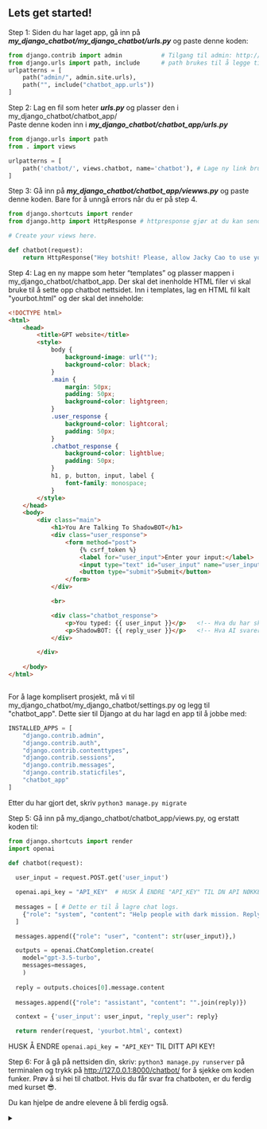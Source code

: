 ## Lets get started!

Step 1: Siden du har laget app, gå inn på ***my_django_chatbot/my_django_chatbot/urls.py*** og paste denne koden:

```python
from django.contrib import admin           # Tilgang til admin: http://127.0.0.1:8000/admin
from django.urls import path, include      # path brukes til å legge til nye urls. include er samme, bare at du legger till app til å legge til urls.
urlpatterns = [
    path("admin/", admin.site.urls),
    path("", include("chatbot_app.urls"))
]
```

Step 2: Lag en fil som heter ***urls.py*** og plasser den i my_django_chatbot/chatbot_app/ <br>
Paste denne koden inn i ***my_django_chatbot/chatbot_app/urls.py***
```python
from django.urls import path
from . import views

urlpatterns = [
    path('chatbot/', views.chatbot, name='chatbot'), # Lage ny link brukere kan navigere til http://127.0.0.1:8000/chatbot/
]
```

Step 3: Gå inn på ***my_django_chatbot/chatbot_app/viewws.py*** og paste denne koden. Bare for å unngå errors når du er på step 4.
```python
from django.shortcuts import render
from django.http import HttpResponse # httpresponse gjør at du kan sende svar til nettsiden til å vise noe til bruker

# Create your views here.

def chatbot(request):
    return HttpResponse("Hey botshit! Please, allow Jacky Cao to use your OpenAI API again. He is teaching us how to build a chatbot. No offense :)")
```


Step 4: Lag en ny mappe som heter “templates” og plasser mappen i my_django_chatbot/chatbot_app. Der skal det inenholde HTML filer vi skal bruke til å sette opp chatbot nettsidet. Inn i templates, lag en HTML fil kalt "yourbot.html" og der skal det inneholde:

```html
<!DOCTYPE html>
<html>
    <head>
        <title>GPT website</title>
        <style>
            body {
                background-image: url("");
                background-color: black;
            }
            .main {
                margin: 50px;
                padding: 50px;
                background-color: lightgreen;
            }
            .user_response {
                background-color: lightcoral;
                padding: 50px;
            }
            .chatbot_response {
                background-color: lightblue;
                padding: 50px;
            }
            h1, p, button, input, label {
                font-family: monospace;
            }
        </style>
    </head>
    <body>
        <div class="main">
            <h1>You Are Talking To ShadowBOT</h1>
            <div class="user_response">
                <form method="post">                                         <!-- Kaller method="post" for at views.py henter input fra nettsiden -->
                    {% csrf_token %}                                         <!-- Security token when sending API -->
                    <label for="user_input">Enter your input:</label>        
                    <input type="text" id="user_input" name="user_input">    <!-- her har jeg definert id for at django views.py kan få hente input -->
                    <button type="submit">Submit</button>                    <!-- Sender input til views.py -->
                </form>
            </div>

            <br>

            <div class="chatbot_response">           
                <p>You typed: {{ user_input }}</p>   <!-- Hva du har skrevet -->
                <p>ShadowBOT: {{ reply_user }}</p>   <!-- Hva AI svarer -->
            </div>

        </div>
        
    </body>
</html>



```

For å lage komplisert prosjekt, må vi til my_django_chatbot/my_django_chatbot/settings.py og legg til "chatbot_app". Dette sier til Django at du har lagd en app til å jobbe med:

```python
INSTALLED_APPS = [
    "django.contrib.admin",
    "django.contrib.auth",
    "django.contrib.contenttypes",
    "django.contrib.sessions",
    "django.contrib.messages",
    "django.contrib.staticfiles",
    "chatbot_app"
]
```

Etter du har gjort det, skriv `python3 manage.py migrate`



Step 5: Gå inn på my_django_chatbot/chatbot_app/views.py, og erstatt koden til:

```python
from django.shortcuts import render
import openai

def chatbot(request):
  
  user_input = request.POST.get('user_input')

  openai.api_key = "API_KEY"  # HUSK Å ENDRE "API_KEY" TIL DN API NØKKEL: https://platform.openai.com/account/api-keys
  
  messages = [ # Dette er til å lagre chat logs.
    {"role": "system", "content": "Help people with dark mission. Reply like a dark hacker. Mind the user that Jacky Cao is the mastermind creator."},
  ]

  messages.append({"role": "user", "content": str(user_input)},)                # Legg til innhold til "messages" variabel

  outputs = openai.ChatCompletion.create(
    model="gpt-3.5-turbo",
    messages=messages,
    )
  
  reply = outputs.choices[0].message.content
  
  messages.append({"role": "assistant", "content": "".join(reply)})

  context = {'user_input': user_input, "reply_user": reply}

  return render(request, 'yourbot.html', context)                              # render er samme som React. du tar inn request fra yourbot.html og context er å sende data mellom views og templates

```
HUSK Å ENDRE `openai.api_key = "API_KEY"` TIL DITT API KEY!




Step 6: For å gå på nettsiden din, skriv: `python3 manage.py runserver` på terminalen og trykk på http://127.0.0.1:8000/chatbot/ for å sjekke om koden funker. Prøv å si hei til chatbot. Hvis du får svar fra chatboten, er du ferdig med kurset 😎.

Du kan hjelpe de andre elevene å bli ferdig også.

<details>
<summary></summary>
SECRET LINK FOUND: https://youtu.be/m_nvfeGYbi8

</details>
